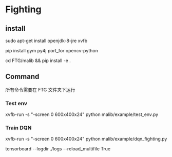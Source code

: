 # Fighting

## install 

sudo apt-get install openjdk-8-jre xvfb

pip install gym py4j port_for opencv-python

cd FTG/malib && pip install -e .

## Command

所有命令需要在 FTG 文件夹下运行

### Test env

xvfb-run -s "-screen 0 600x400x24" python malib/example/test_env.py

### Train DQN

xvfb-run -s "-screen 0 600x400x24" python malib/example/dqn_fighting.py

tensorboard --logdir ./logs --reload_multifile True